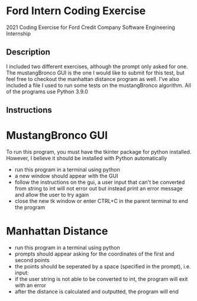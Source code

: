 # Ford Intern Coding Exercise
2021 Coding Exercise for Ford Credit Company Software Engineering Internship
## Description
I included two different exercises, although the prompt only asked for one. The mustangBronco GUI is the one I would like to submit for this test, but feel free to checkout the manhattan distance program as well. I've also included a file I used to run some tests on the mustangBronco algorithm. All of the programs use Python 3.9.0
## Instructions
# MustangBronco GUI
To run this program, you must have the tkinter package for python installed. However, I believe it should be installed with Python automatically
- run this program in a terminal using python
- a new window should appear with the GUI
- follow the instructions on the gui, a user input that can't be converted from string to int will not error out but instead print an error message and allow the user to try again
- close the new tk window or enter CTRL+C in the parent terminal to end the program 
# Manhattan Distance
- run this program in a terminal using python
- prompts should appear asking for the coordinates of the first and second points
- the points should be seperated by a space (specified in the prompt), i.e. input:<X1 Y2>
- if the user string is not able to be converted to int, the program will exit with an error
- after the distance is calculated and outputted, the program will end
